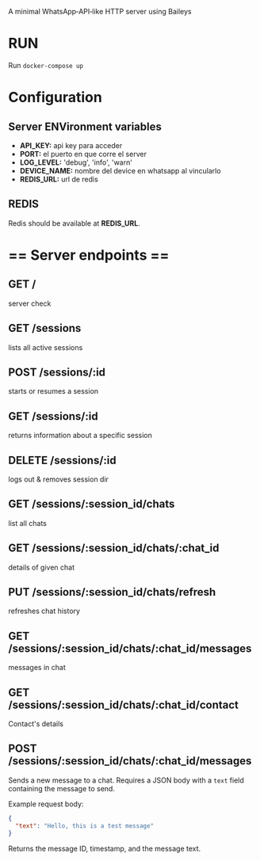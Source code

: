 A minimal WhatsApp‐API‑like HTTP server using Baileys

# RUN
Run ```docker-compose up```

# Configuration

## Server ENVironment variables
- **API_KEY:** api key para acceder
- **PORT:** el puerto en que corre el server
- **LOG_LEVEL:** 'debug', 'info', 'warn'
- **DEVICE_NAME:** nombre del device en whatsapp al vincularlo
- **REDIS_URL:** url de redis

## REDIS
Redis should be available at **REDIS_URL**.

# == Server endpoints ==

## GET /
server check

## GET /sessions
lists all active sessions

## POST /sessions/:id
starts or resumes a session

## GET /sessions/:id
returns information about a specific session

## DELETE /sessions/:id
logs out & removes session dir

## GET /sessions/:session_id/chats
list all chats

## GET /sessions/:session_id/chats/:chat_id
details of given chat

## PUT /sessions/:session_id/chats/refresh
refreshes chat history

## GET /sessions/:session_id/chats/:chat_id/messages
messages in chat

## GET /sessions/:session_id/chats/:chat_id/contact
Contact's details

## POST /sessions/:session_id/chats/:chat_id/messages
Sends a new message to a chat. Requires a JSON body with a `text` field containing the message to send.

Example request body:
```json
{
  "text": "Hello, this is a test message"
}
```

Returns the message ID, timestamp, and the message text.
